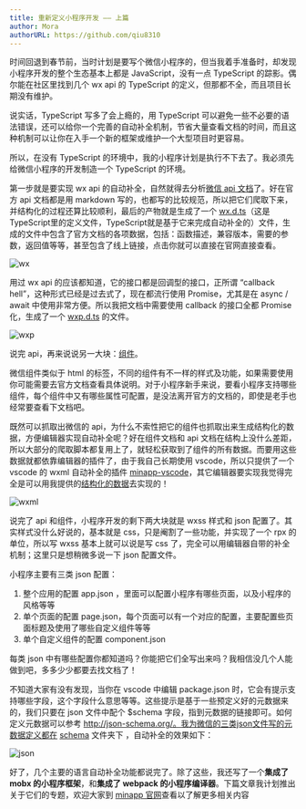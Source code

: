 ```yaml
---
title: 重新定义小程序开发 —— 上篇
author: Mora
authorURL: https://github.com/qiu8310
---
```


时间回退到春节前，当时计划是要写个微信小程序的，但当我着手准备时，却发现小程序开发的整个生态基本上都是 JavaScript，没有一点 TypeScript 的踪影。偶尔能在社区里找到几个 wx api 的 TypeScript 的定义，但那都不全，而且项目长期没有维护。

<!--truncate-->

说实话，TypeScript 写多了会上瘾的，用 TypeScript 可以避免一些不必要的语法错误，还可以给你一个完善的自动补全机制，节省大量查看文档的时间，而且这种机制可以让你在入手一个新的框架或维护一个大型项目时更容易。

所以，在没有 TypeScript 的环境中，我的小程序计划是执行不下去了。我必须先给微信小程序的开发制造一个 TypeScript 的环境。

第一步就是要实现 wx api 的自动补全，自然就得去分析[微信 api 文档](https://mp.weixin.qq.com/debug/wxadoc/dev/api/)了。好在官方 api 文档都是用 markdown 写的，也都写的比较规范，所以把它们爬取下来，并结构化的过程还算比较顺利，最后的产物就是生成了一个 [wx.d.ts](https://github.com/qiu8310/minapp/blob/master/packages/minapp-generator/gen/api/wx.d.ts)（这是TypeScript里的定义文件，TypeScript就是基于它来完成自动补全的）文件，生成的文件中包含了官方文档的各项数据，包括：函数描述，兼容版本，需要的参数，返回值等等，甚至包含了线上链接，点击你就可以直接在官网直接查看。

![wx](//n1image.hjfile.cn/res7/2018/03/01/428c4297bb1f6b6cf335317f89bab237.gif)

用过 wx api 的应该都知道，它的接口都是回调型的接口，正所谓 “callback hell”，这种形式已经是过去式了，现在都流行使用 Promise，尤其是在 async / await 中使用非常方便。所以我把文档中需要使用 callback 的接口全都 Promise 化，生成了一个 [wxp.d.ts](https://github.com/qiu8310/minapp/blob/master/packages/minapp-generator/gen/api/wxp.d.ts) 的文件。

![wxp](//n1image.hjfile.cn/res7/2018/03/01/a8ccc97ac7146b81e080daf8eb778b4d.gif)

说完 api，再来说说另一大块：[组件](https://mp.weixin.qq.com/debug/wxadoc/dev/component/)。

微信组件类似于 html 的标签，不同的组件有不一样的样式及功能，如果需要使用你可能需要去官方文档查看具体说明。对于小程序新手来说，要看小程序支持哪些组件，每个组件中又有哪些属性可配置，是没法离开官方的文档的，即使是老手也经常要查看下文档吧。

既然可以抓取出微信的 api，为什么不索性把它的组件也抓取出来生成结构化的数据，方便编辑器实现自动补全呢？好在组件文档和 api 文档在结构上没什么差距，所以大部分的爬取脚本都复用上了，就轻松获取到了组件的所有数据。而要用这些数据就都依靠编辑器的插件了，由于我自己长期使用 vscode，所以只提供了一个 vscode 的 wxml 自动补全的插件 [minapp-vscode](https://marketplace.visualstudio.com/items?itemName=qiu8310.minapp-vscode)，其它编辑器要实现我觉得完全是可以用我提供的[结构化的数据](https://github.com/qiu8310/minapp/blob/master/packages/minapp-generator/gen/tpl/components.json)去实现的！

![wxml](//n1image.hjfile.cn/res7/2018/03/01/13631761451ae134c6eb3ea2ed1a6a12.gif)

说完了 api 和组件，小程序开发的剩下两大块就是 wxss 样式和 json 配置了。其实样式没什么好说的，基本就是 css，只是阉割了一些功能，并实现了一个 rpx 的单位，所以写 wxss 基本上就可以说是写 css 了，完全可以用编辑器自带的补全机制；这里只是想稍微多说一下 json 配置文件。

小程序主要有三类 json 配置：

1. 整个应用的配置 app.json ，里面可以配置小程序有哪些页面，以及小程序的风格等等
2. 单个页面的配置 page.json，每个页面可以有一个对应的配置，主要配置些页面标题及使用了哪些自定义组件等等
3. 单个自定义组件的配置 component.json

每类 json 中有哪些配置你都知道吗？你能把它们全写出来吗？我相信没几个人能做到吧，多多少少都要去找文档了！

不知道大家有没有发现，当你在 vscode 中编辑 package.json 时，它会有提示支持哪些字段，这个字段什么意思等等。这些提示是基于一些预定义好的元数据来的，我们只要在 json 文件中配个 $schema 字段，指到元数据的链接即可。如何定义元数据可以参考 http://json-schema.org/。我为微信的三类json文件写的元数据定义都在 [schema](https://github.com/qiu8310/minapp/tree/master/schema) 文件夹下 ，自动补全的效果如下：

![json](https://n1image.hjfile.cn/res7/2018/03/01/ee0ec301194156469cfe5533a2008d04.gif)

好了，几个主要的语言自动补全功能都说完了。除了这些，我还写了一个**集成了 mobx 的小程序框架**，和**集成了 webpack 的小程序编译器**。下篇文章我计划推出关于它们的专题，欢迎大家到 [minapp 官网](https://qiu8310.github.io/minapp/)查看以了解更多相关内容
